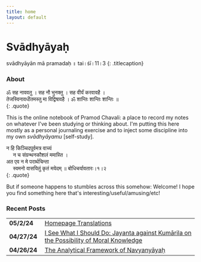 ```yaml
---
title: home
layout: default
---
```


# Svādhyāyaḥ

svādhyāyān mā pramadaḥ ॥ tai।śī।11।3 
{: .titlecaption}

### About

<div>
ॐ सह नाववतु । सह नौ भुनक्तु । सह वीर्यं करवावहै । <br>
तेजस्विनावधीतमस्तु मा विद्विषावहै । ॐ शान्तिः शान्तिः शान्तिः ॥
</div>
{: .quote}

This is the online notebook of Pramod Chavali: a place to record my notes on whatever I've been studying or thinking about. I'm putting this here mostly as a personal journaling exercise and to inject some discipline into my own *svādhyāyamu* [self-study]. 

<div>
न हि किञ्चिदपूर्वमत्र वाच्यं <br>
&emsp; न च संग्रन्थनकौशलं ममास्ति । <br>
अत एव न मे परार्थचिन्ता <br>
&emsp; स्वमनो वासयितुं कृतं मयेदम् ॥ बोधिचर्यावतारः।१।२
</div>
{: .quote}

But if someone happens to stumbles across this somehow: Welcome! I hope you find something here that's interesting/useful/amusing/etc!

### Recent Posts

<table>
	<tr>
		<td><b>05/2/24&nbsp;</b></td>
		<td><a href="homepage_translations.html">Homepage Translations</a></td>
	</tr>
	<tr>
		<td><b>04/27/24&nbsp;</b></td>
		<td><a href="jayanta_dharma_jnyaanam.html">I See What I Should Do: Jayanta against Kumārila on the Possibility of Moral Knowledge</a></td>
	</tr>
	<tr>
		<td><b>04/26/24&nbsp;</b></td>
		<td><a href="the_analytical_framework_of_navyanyaya.html">The Analytical Framework of Navyanyāyaḥ</a></td>
	</tr>
</table>

